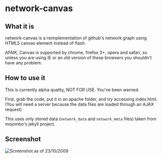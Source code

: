 network-canvas
==============

What it is
----------

network-canvas is a reimplementation of github's network graph using HTML5 canvas element instead of flash.

AFAIK, Canvas is supported by chrome, firefox 3+, opera and safari, so unless you are using IE or an old version of these browsers you shouldn't have any problem.

How to use it
-------------

This is currently alpha quality, NOT FOR USE. You've been warned.

First, grab the code, put it in an apache folder, and try accessing index.html. (You will need a server because the data files are loaded through an AJAX request)

This uses only stored data (`network_data` and `network_meta` files) taken from mojombo's jekyll project.

Screenshot
----------

![Screenshot as of 23/10/2009](http://cloud.github.com/downloads/Youx/network-canvas/2009-10-23-233405_945x813_scrot.png)
